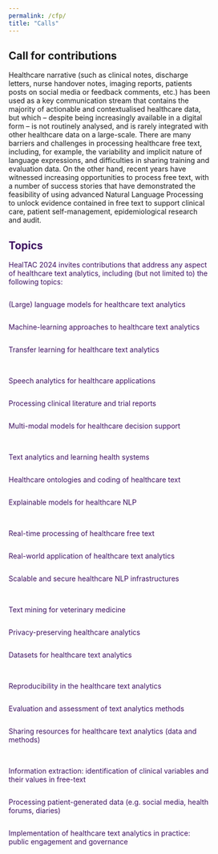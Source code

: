```yaml
---
permalink: /cfp/
title: "Calls"
---
```


<html>
<head>
<link href='https://fonts.googleapis.com/css?family=Akaya Telivigala' rel='stylesheet'>

<meta name="viewport" content="width=device-width, initial-scale=1">
<style>
* {
  box-sizing: border-box;
}
  
body {
    font-family: 'Akaya Telivigala';font-size: 24px;
} 

/* Float three columns side by side */
.column {
  float: left;
  width: 30%;
  padding: 0 10px;
}

/* Remove extra left and right margins, due to padding */
.row {margin: 0 -5px;}

/* Clear floats after the columns */
.row:after {
  content: "";
  display: table;
  clear: both;
}

/* Responsive columns */
@media screen and (max-width: 500px) {
  .column {
    width: 100%;
    display: block;
    margin-bottom: 5px;
  }
}

/* Style the counter cards */
.card {
  box-shadow: 0 2px 6px 0 rgba(0, 0, 0, 0.2);
  padding: 10px;
  text-align: center;
  background-color: #faebd7;
}
</style>
</head>

<body>

<h2>Call for contributions</h2>
Healthcare narrative (such as clinical notes, discharge letters, nurse handover notes, imaging reports, patients posts on social media or feedback comments, etc.) has been used as a key communication stream that contains the majority of actionable and contextualised healthcare data, but which – despite being increasingly available in a digital form – is not routinely analysed, and is rarely integrated with other healthcare data on a large-scale. There are many barriers and challenges in processing healthcare free text, including, for example, the variability and implicit nature of language expressions, and difficulties in sharing training and evaluation data. On the other hand, recent years have witnessed increasing opportunities to process free text, with a number of success stories that have demonstrated the feasibility of using advanced Natural Language Processing to unlock evidence contained in free text to support clinical care, patient self-management, epidemiological research and audit.

<h2 style="color:#3e1061;">Topics</h2>
<p  style="color:#3e1061;"> HealTAC 2024 invites contributions that address any aspect of healthcare text analytics, including (but not limited to) the following topics: </p>
<p> </p>

<div class="row">
  <div class="column">
    <div class="card">
      <p style="color:#3e1061;">(Large) language models for healthcare text analytics</p>
    </div>
  </div>

  <div class="column">
    <div class="card">
      <p style="color:#3e1061;">Machine-learning approaches to healthcare text analytics</p>
    </div>
  </div>
  
   <div class="column">
    <div class="card">
      <p style="color:#3e1061;">Transfer learning for healthcare text analytics</p>
    </div>
  </div>
</div>
<br>
<div class="row">
  <div class="column">
    <div class="card">
      <p style="color:#3e1061;">Speech analytics for healthcare applications</p>
    </div>
  </div>
  
  <div class="column">
    <div class="card">
      <p style="color:#3e1061;">Processing clinical literature and trial reports</p>
    </div>
  </div>
  
  <div class="column">
    <div class="card">
      <p style="color:#3e1061;">Multi-modal models for healthcare decision support</p>
    </div>
  </div>
</div>
<br>
<div class="row">
  <div class="column">
    <div class="card">
      <p style="color:#3e1061;">Text analytics and learning health systems</p>
    </div>
  </div>

  <div class="column">
    <div class="card">
      <p style="color:#3e1061;">Healthcare ontologies and coding of healthcare text</p>
    </div>
  </div>
  
  <div class="column">
    <div class="card">
      <p style="color:#3e1061;">Explainable models for healthcare NLP</p>
    </div>
  </div>
</div>
<br>
<div class="row">
  <div class="column">
    <div class="card">
      <p style="color:#3e1061;">Real-time processing of healthcare free text</p>
    </div>
  </div>

  <div class="column">
    <div class="card">
      <p style="color:#3e1061;">Real-world application of healthcare text analytics</p>
    </div>
  </div>
  
  <div class="column">
    <div class="card">
      <p style="color:#3e1061;">Scalable and secure healthcare NLP infrastructures</p>
    </div>
  </div>
</div>
<br>
<div class="row">
  <div class="column">
    <div class="card">
      <p style="color:#3e1061;">Text mining for veterinary medicine</p>
    </div>
  </div>
  
  <div class="column">
    <div class="card">
      <p style="color:#3e1061;">Privacy-preserving healthcare analytics</p>
    </div>
  </div>

   <div class="column">
    <div class="card">
      <p style="color:#3e1061;">Datasets for healthcare text analytics</p>
    </div>
  </div>
</div>
<br>
<div class="row">
  <div class="column">
    <div class="card">
      <p style="color:#3e1061;">Reproducibility in the healthcare text analytics</p>
    </div>
  </div>
  
  <div class="column">
    <div class="card">
      <p style="color:#3e1061;">Evaluation and assessment of text analytics methods</p>
    </div>
  </div>

  <div class="column">
    <div class="card">
      <p style="color:#3e1061;">Sharing resources for healthcare text analytics (data and methods)</p>
    </div>
  </div>
</div>
<br>
<div class="row">
  <div class="column">
    <div class="card">
      <p style="color:#3e1061;">Information extraction: identification of clinical variables and their values in free-text</p>
    </div>
  </div>
  
  <div class="column">
    <div class="card">
      <p style="color:#3e1061;">Processing patient-generated data (e.g. social media, health forums, diaries)</p>
    </div>
  </div>
  
  <div class="column">
    <div class="card">
      <p style="color:#3e1061;">Implementation of healthcare text analytics in practice: public engagement and governance</p>
    </div>
  </div>
</div>

<!-- <ul style="list-style-type:circle;">
  <li>(Large) language models for healthcare text analytics</li>
  <li>Information extraction: identification of clinical variables and their values in free-text</li>
  <li>Speech analytics for healthcare applications</li>
  <li>Machine-learning approaches to healthcare text analytics</li>
  
  <li>Transfer learning for healthcare text analytics</li>
  <li>Processing patient-generated data (e.g. social media, health forums, diaries)</li>
  <li>Processing clinical literature and trial reports</li>
  <li>Multi-modal models for healthcare decision support</li>
  
  <li>Text analytics and learning health systems</li>
  <li>Healthcare ontologies and coding of healthcare text</li>
  <li>Explainable models for healthcare NLP</li>
  <li>Text mining for veterinary medicine</li>
  
  <li>Real-time processing of healthcare free text</li>
  <li>Real-world application of healthcare text analytics</li>
  <li>Scalable and secure healthcare NLP infrastructures</li>
  <li>Privacy-preserving healthcare analytics</li>
  
  <li>Implementation of healthcare text analytics in practice: public engagement and governance</li>
  <li>Datasets for healthcare text analytics</li>
  <li>Sharing resources for healthcare text analytics (data and methods)</li>
  <li>Reproducibility in the healthcare text analytics</li>
  <li>Evaluation and assessment of text analytics methods</li>
</ul>   -->

</body>
</html>



